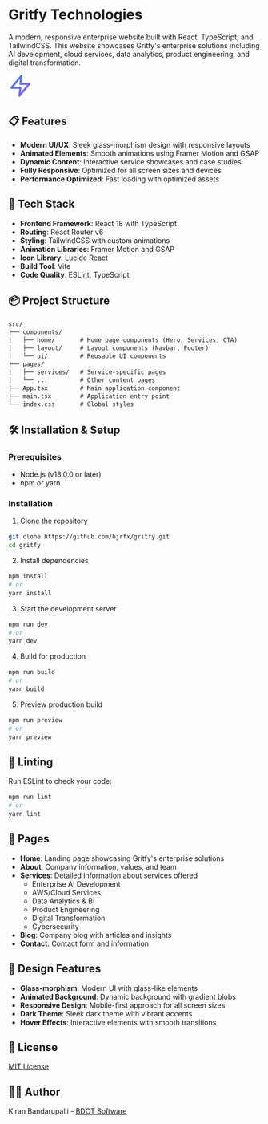 # Gritfy Technologies

A modern, responsive enterprise website built with React, TypeScript, and TailwindCSS. This website showcases Gritfy's enterprise solutions including AI development, cloud services, data analytics, product engineering, and digital transformation.

![Gritfy Technologies](https://github.com/bjrfx/gritfy/raw/main/public/logo.svg)

## 📋 Features

- **Modern UI/UX**: Sleek glass-morphism design with responsive layouts
- **Animated Elements**: Smooth animations using Framer Motion and GSAP
- **Dynamic Content**: Interactive service showcases and case studies
- **Fully Responsive**: Optimized for all screen sizes and devices
- **Performance Optimized**: Fast loading with optimized assets

## 🚀 Tech Stack

- **Frontend Framework**: React 18 with TypeScript
- **Routing**: React Router v6
- **Styling**: TailwindCSS with custom animations
- **Animation Libraries**: Framer Motion and GSAP
- **Icon Library**: Lucide React
- **Build Tool**: Vite
- **Code Quality**: ESLint, TypeScript

## 📦 Project Structure

```
src/
├── components/
│   ├── home/       # Home page components (Hero, Services, CTA)
│   ├── layout/     # Layout components (Navbar, Footer)
│   └── ui/         # Reusable UI components
├── pages/
│   ├── services/   # Service-specific pages
│   └── ...         # Other content pages
├── App.tsx         # Main application component
├── main.tsx        # Application entry point
└── index.css       # Global styles
```

## 🛠️ Installation & Setup

### Prerequisites

- Node.js (v18.0.0 or later)
- npm or yarn

### Installation

1. Clone the repository
```bash
git clone https://github.com/bjrfx/gritfy.git
cd gritfy
```

2. Install dependencies
```bash
npm install
# or
yarn install
```

3. Start the development server
```bash
npm run dev
# or
yarn dev
```

4. Build for production
```bash
npm run build
# or
yarn build
```

5. Preview production build
```bash
npm run preview
# or
yarn preview
```

## 🧪 Linting

Run ESLint to check your code:
```bash
npm run lint
# or
yarn lint
```

## 📱 Pages

- **Home**: Landing page showcasing Gritfy's enterprise solutions
- **About**: Company information, values, and team
- **Services**: Detailed information about services offered
  - Enterprise AI Development
  - AWS/Cloud Services
  - Data Analytics & BI
  - Product Engineering
  - Digital Transformation
  - Cybersecurity
- **Blog**: Company blog with articles and insights
- **Contact**: Contact form and information

## 🎨 Design Features

- **Glass-morphism**: Modern UI with glass-like elements
- **Animated Background**: Dynamic background with gradient blobs
- **Responsive Design**: Mobile-first approach for all screen sizes
- **Dark Theme**: Sleek dark theme with vibrant accents
- **Hover Effects**: Interactive elements with smooth transitions

## 📄 License

[MIT License](LICENSE)

## 👨‍💻 Author

Kiran Bandarupalli - [BDOT Software](https://bdotsoftware.com)